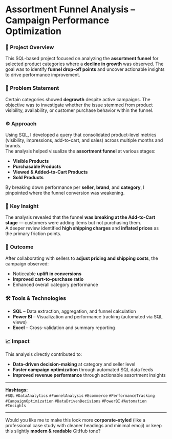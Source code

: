 # Assortment Funnel Analysis – Campaign Performance Optimization

### 📌 Project Overview
This SQL-based project focused on analyzing the **assortment funnel** for selected product categories where a **decline in growth** was observed. The goal was to identify **funnel drop-off points** and uncover actionable insights to drive performance improvement.

### 🧩 Problem Statement
Certain categories showed **degrowth** despite active campaigns. The objective was to investigate whether the issue stemmed from product visibility, availability, or customer purchase behavior within the funnel.

### ⚙️ Approach
Using SQL, I developed a query that consolidated product-level metrics (visibility, impressions, add-to-cart, and sales) across multiple months and brands.  
The analysis helped visualize the **assortment funnel** at various stages:
- **Visible Products**  
- **Purchasable Products**  
- **Viewed & Added-to-Cart Products**  
- **Sold Products**

By breaking down performance per **seller**, **brand**, and **category**, I pinpointed where the funnel conversion was weakening.

### 🧠 Key Insight
The analysis revealed that the funnel **was breaking at the Add-to-Cart stage** — customers were adding items but not purchasing them.  
A deeper review identified **high shipping charges** and **inflated prices** as the primary friction points.

### 🚀 Outcome
After collaborating with sellers to **adjust pricing and shipping costs**, the campaign observed:
- Noticeable **uplift in conversions**
- **Improved cart-to-purchase ratio**
- Enhanced overall category performance

### 🛠️ Tools & Technologies
- **SQL** – Data extraction, aggregation, and funnel calculation  
- **Power BI** – Visualization and performance tracking (automated via SQL views)  
- **Excel** – Cross-validation and summary reporting  

### 📈 Impact
This analysis directly contributed to:
- **Data-driven decision-making** at category and seller level  
- **Faster campaign optimization** through automated SQL data feeds  
- **Improved revenue performance** through actionable assortment insights  

---

**Hashtags:**  
`#SQL` `#DataAnalytics` `#FunnelAnalysis` `#Ecommerce` `#PerformanceTracking` `#CampaignOptimization` `#DataDrivenDecisions` `#PowerBI` `#Automation` `#Insights`

---

Would you like me to make this look more **corporate-styled** (like a professional case study with cleaner headings and minimal emoji) or keep this slightly **modern & readable** GitHub tone?
